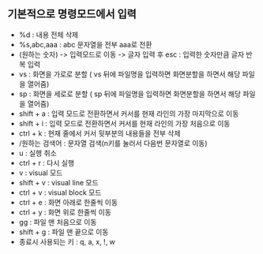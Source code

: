 ## 기본적으로 명령모드에서 입력
- %d
    : 내용 전체 삭제
- %s,abc,aaa
    : abc 문자열을 전부 aaa로 전환
- (원하는 숫자) -> 입력모드로 이동 -> 글자 입력 후 esc
    : 입력한 숫자만큼 글자 반복 입력
- vs
    : 화면을 가로로 분할 ( vs 뒤에 파일명을 입력하면 화면분할을 하면서 해당 파일을 열어줌)
- sp
    : 화면을 세로로 분할 ( sp 뒤에 파일명을 입력하면 화면분할을 하면서 해당 파일을 열어줌)
- shift + a
    : 입력 모드로 전환하면서 커서를 현재 라인의 가장 마지막으로 이동
- shift + i
    : 입력 모드로 전환하면서 커서를 현재 라인의 가장 처음으로 이동 
- ctrl + k
    : 현재 줄에서 커서 뒷부분의 내용들을 전부 삭제
- /원하는 검색어
    : 문자열 검색(n키를 눌러서 다음번 문자열로 이동)
- u
    : 실행 취소
- ctrl + r
    : 다시 실행
- v
    : visual 모드
- shift + v
    : visual line 모드
- ctrl + v
    : visual block 모드
- ctrl + e
    : 화면 아래로 한줄씩 이동
- ctrl + y
    : 화면 위로 한줄씩 이동
- gg
    : 파일 맨 처음으로 이동
- shift + g 
    : 파일 맨 끝으로 이동
- 종료시 사용되는 키
    : q, a, x, !, w
